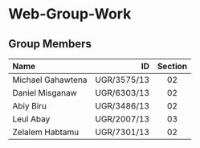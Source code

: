 # Web-Group-Work

## Group Members

Name | ID | Section
| :--- | ---: | :---:
Michael Gahawtena  | UGR/3575/13 | 02
Daniel Misganaw  | UGR/6303/13 | 02
Abiy Biru  | UGR/3486/13 | 02
Leul Abay  | UGR/2007/13 | 03
Zelalem Habtamu  | UGR/7301/13 | 02
